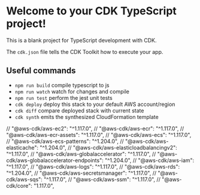 # Welcome to your CDK TypeScript project!

This is a blank project for TypeScript development with CDK.

The `cdk.json` file tells the CDK Toolkit how to execute your app.

## Useful commands

 * `npm run build`   compile typescript to js
 * `npm run watch`   watch for changes and compile
 * `npm run test`    perform the jest unit tests
 * `cdk deploy`      deploy this stack to your default AWS account/region
 * `cdk diff`        compare deployed stack with current state
 * `cdk synth`       emits the synthesized CloudFormation template


// "@aws-cdk/aws-ec2": "^1.117.0",
    // "@aws-cdk/aws-ecr": "^1.117.0",
    // "@aws-cdk/aws-ecr-assets": "^1.117.0",
    // "@aws-cdk/aws-ecs": "^1.117.0",
    // "@aws-cdk/aws-ecs-patterns": "^1.204.0",
    // "@aws-cdk/aws-elasticache": "^1.204.0",
    // "@aws-cdk/aws-elasticloadbalancingv2": "^1.117.0",
    // "@aws-cdk/aws-globalaccelerator": "^1.117.0",
    // "@aws-cdk/aws-globalaccelerator-endpoints": "^1.204.0",
    // "@aws-cdk/aws-iam": "^1.117.0",
    // "@aws-cdk/aws-logs": "^1.117.0",
    // "@aws-cdk/aws-rds": "^1.204.0",
    // "@aws-cdk/aws-secretsmanager": "^1.117.0",
    // "@aws-cdk/aws-sqs": "^1.117.0",
    // "@aws-cdk/aws-ssm": "^1.117.0",
    // "@aws-cdk/core": "1.117.0",